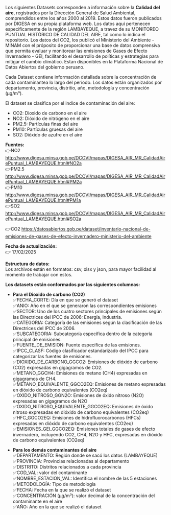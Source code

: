 Los siguientes Datasets corresponden a información sobre la **Calidad del aire**, registrados por la Dirección General de Salud Ambiental, comprendidos entre los años 2000 al 2019. Estos datos fueron publicados por DIGESA en su propia plataforma web. Los datos aquí pertenecen especificamente de la región LAMBAYEQUE, a travez de su MONITOREO PUNTUAL HISTÓRICO DE CALIDAD DEL AIRE, tal como lo indica el repositorio. 
Los datos del CO2, los publicó el Ministerio del Ambiente - MINAM con el próposito de proporcionar una base de datos comprensiva que permita evaluar y monitorear las emisiones de Gases de Efecto Invernadero - GEI, facilitando el desarrollo de políticas y estrategias para mitigar el cambio climático. Estan disponibles en la Plataforma Nacional de Datos Abiertos del gobierno peruano.

Cada Dataset contiene información detallada sobre la concentración de cada contaminantea lo largo del período. Los datos están organizados por departamento, provincia, distritio, año, metodología y concentración (µg/m³).

El dataset se clasifica por el indice de contaminación del aire:  
- CO2: Dioxido de carbono en el aire
- NO2: Dióxido de nitrógeno en el aire   
- PM2.5: Partículas finas del aire
- PM10: Partículas gruesas del aire
- SO2: Dióxido de azufre en el aire

**Fuentes:**   
👉NO2   http://www.digesa.minsa.gob.pe/DCOVI/mapas/DIGESA_AIR_MR_CalidadAirePuntual_LAMBAYEQUE.html#NO2a  
👉PM2.5 http://www.digesa.minsa.gob.pe/DCOVI/mapas/DIGESA_AIR_MR_CalidadAirePuntual_LAMBAYEQUE.html#PM2a   
👉PM10  http://www.digesa.minsa.gob.pe/DCOVI/mapas/DIGESA_AIR_MR_CalidadAirePuntual_LAMBAYEQUE.html#PM1a  
👉SO2   http://www.digesa.minsa.gob.pe/DCOVI/mapas/DIGESA_AIR_MR_CalidadAirePuntual_LAMBAYEQUE.html#SO2a    

👉CO2 https://datosabiertos.gob.pe/dataset/inventario-nacional-de-emisiones-de-gases-de-efecto-invernadero-ministerio-del-ambiente  

**Fecha de actualización:**    
👉 17/02/2025  

**Estructura de datos:**   
Los archivos están en formatos: csv, xlsx y json, para mayor facilidad al momento de trabajar con estos.  

**Los datasets están conformados por las siguientes columnas:**  
- **Para el Dioxido de carbono (CO2)**  
✅FECHA_CORTE:	Día en que se generó el dataset  
✅ANIO: Año en el que se generaron las correspondientes emisiones  
✅SECTOR: Uno de los cuatro sectores principales de emisiones según las Directrices del IPCC de 2006: Energía, Industria.  
✅CATEGORIA:	Categoría de las emisiones según la clasificación de las Directrices del IPCC de 2006.  
✅SUBCATEGORIA: Subcategoría específica dentro de la categoría principal de emisiones.  
✅FUENTE_DE_EMISION:	Fuente específica de las emisiones.  
✅IPCC_CLASF: Código clasificador estandarizado del IPCC para categorizar las fuentes de emisiones.  
✅DIOXIDO_DE_CARBONO_GGCO2:	Emisiones de dióxido de carbono (CO2) expresadas en gigagramos de CO2.  
✅METANO_GGCH4: Emisiones de metano (CH4) expresadas en gigagramos de CH4.  
✅METANO_EQUIVALENTE_GGCO2EQ: Emisiones de metano expresadas en dióxido de carbono equivalentes (CO2eq)    
✅OXIDO_NITROSO_GGN2O:	Emisiones de óxido nitroso (N2O) expresadas en gigagramos de N2O  
✅OXIDO_NITROSO_EQUIVALENTE_GGCO2EQ:	Emisiones de óxido nitroso expresadas en dióxido de carbono equivalentes (CO2eq)  
✅HFC_GGCO2EQ:	Emisiones de hidrofluorocarbonos (HFCs) expresadas en dióxido de carbono equivalentes (CO2eq)  
✅EMISIONES_GEI_GGCO2EQ:	Emisiones totales de gases de efecto invernadero, incluyendo CO2, CH4, N2O y HFC, expresadas en dióxido de carbono equivalentes (CO2eq)  

- **Para los demás contaminantes del aire**  
✅DEPARTAMENTO: Región donde se sacó los datos (LAMBAYEQUE)  
✅PROVINCIA: Provincias relacionadas al departamento    
✅DISTRITO: Distritos relacionados a cada provincia  
✅COD_VAL: valor del contaminante  
✅NOMBRE_ESTACION_VAL: Identifica el nombre de las 5 estaciones  
✅METODOLOGÍA: Tipo de metodología  
✅FECHA: Fecha en la que se realizó el dataset  
✅CONCENTRACIÓN (µg/m³): valor decimal de la concentración del contaminante en el aire  
✅AÑO: Año en la que se realizó el dataset  


